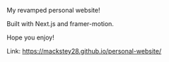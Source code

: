 My revamped personal website!

Built with Next.js and framer-motion.

Hope you enjoy!

Link: https://mackstey28.github.io/personal-website/